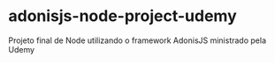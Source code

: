 # adonisjs-node-project-udemy
Projeto final de Node utilizando o framework AdonisJS ministrado pela Udemy
